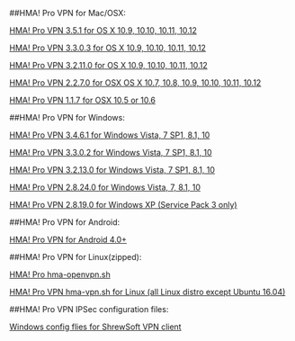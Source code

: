 ##HMA! Pro VPN for Mac/OSX:

[HMA! Pro VPN 3.5.1 for OS X 10.9, 10.10, 10.11, 10.12](https://github.com/Privax/downloads/raw/master/HMA-Pro-VPN-macOS-3.5.1.dmg)

[HMA! Pro VPN 3.3.0.3 for OS X 10.9, 10.10, 10.11, 10.12](https://github.com/Privax/downloads/blob/master/HMA-Pro-VPN-macOS-3.3.0.3.dmg)

[HMA! Pro VPN 3.2.11.0 for OS X 10.9, 10.10, 10.11, 10.12](https://github.com/Privax/downloads/blob/master/HMA-Pro-VPN-macOS-3.2.11.0.dmg)

[HMA! Pro VPN 2.2.7.0 for OSX  OS X 10.7, 10.8, 10.9, 10.10, 10.11, 10.12](https://github.com/Privax/downloads/blob/master/HMA-Pro-VPN-2.2.7.0.pkg)

[HMA! Pro VPN 1.1.7 for OSX  10.5 or 10.6](https://github.com/Privax/downloads/blob/master/HMA-Pro-VPN-1.1.7-install.dmg)

##HMA! Pro VPN for Windows:

[HMA! Pro VPN 3.4.6.1 for Windows Vista, 7 SP1, 8.1, 10](https://github.com/Privax/downloads/blob/master/HMA-Pro-VPN-3.4.6.1-install.exe)

[HMA! Pro VPN 3.3.0.2 for Windows Vista, 7 SP1, 8.1, 10](https://github.com/Privax/downloads/blob/master/HMA-Pro-VPN-3.3.0.2-install.exe)

[HMA! Pro VPN 3.2.13.0 for Windows Vista, 7 SP1, 8.1, 10](https://github.com/Privax/downloads/blob/master/HMA-Pro-VPN-3.2.13.0-install.exe)

[HMA! Pro VPN 2.8.24.0 for Windows Vista, 7, 8.1, 10](https://github.com/Privax/downloads/blob/master/HMA-Pro-VPN-2.8.24.0-installer.exe)

[HMA! Pro VPN 2.8.19.0 for Windows XP (Service Pack 3 only)](https://github.com/Privax/downloads/blob/master/HMA-Pro-VPN-2.8.19.0-install.exe)

##HMA! Pro VPN for Android:

[HMA! Pro VPN for Android 4.0+](https://github.com/Privax/downloads/raw/master/hma-vpn-proxy-wifi-security%202.3.1.120.2.apk)

##HMA! Pro VPN for Linux(zipped):

[HMA! Pro hma-openvpn.sh](https://github.com/Privax/downloads/blob/master/hma-openvpn.sh)

[HMA! Pro VPN hma-vpn.sh for Linux (all Linux distro except Ubuntu 16.04)](https://github.com/Privax/downloads/blob/master/hma-vpn.sh)

##HMA! Pro VPN IPSec configuration files:

[Windows config flies for ShrewSoft VPN client](https://github.com/Privax/downloads/raw/master/IPsec-config-files.zip)
